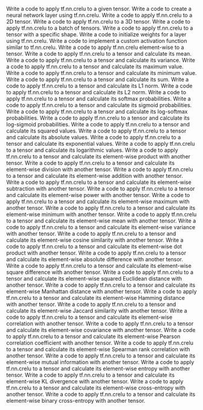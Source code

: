 Write a code to apply tf.nn.crelu to a given tensor.
Write a code to create a neural network layer using tf.nn.crelu.
Write a code to apply tf.nn.crelu to a 2D tensor.
Write a code to apply tf.nn.crelu to a 3D tensor.
Write a code to apply tf.nn.crelu to a batch of tensors.
Write a code to apply tf.nn.crelu to a tensor with a specific shape.
Write a code to initialize weights for a layer using tf.nn.crelu.
Write a code to implement a custom activation function similar to tf.nn.crelu.
Write a code to apply tf.nn.crelu element-wise to a tensor.
Write a code to apply tf.nn.crelu to a tensor and calculate its mean.
Write a code to apply tf.nn.crelu to a tensor and calculate its variance.
Write a code to apply tf.nn.crelu to a tensor and calculate its maximum value.
Write a code to apply tf.nn.crelu to a tensor and calculate its minimum value.
Write a code to apply tf.nn.crelu to a tensor and calculate its sum.
Write a code to apply tf.nn.crelu to a tensor and calculate its L1 norm.
Write a code to apply tf.nn.crelu to a tensor and calculate its L2 norm.
Write a code to apply tf.nn.crelu to a tensor and calculate its softmax probabilities.
Write a code to apply tf.nn.crelu to a tensor and calculate its sigmoid probabilities.
Write a code to apply tf.nn.crelu to a tensor and calculate its log-softmax probabilities.
Write a code to apply tf.nn.crelu to a tensor and calculate its log-sigmoid probabilities.
Write a code to apply tf.nn.crelu to a tensor and calculate its squared values.
Write a code to apply tf.nn.crelu to a tensor and calculate its absolute values.
Write a code to apply tf.nn.crelu to a tensor and calculate its exponential values.
Write a code to apply tf.nn.crelu to a tensor and calculate its logarithmic values.
Write a code to apply tf.nn.crelu to a tensor and calculate its element-wise product with another tensor.
Write a code to apply tf.nn.crelu to a tensor and calculate its element-wise division with another tensor.
Write a code to apply tf.nn.crelu to a tensor and calculate its element-wise addition with another tensor.
Write a code to apply tf.nn.crelu to a tensor and calculate its element-wise subtraction with another tensor.
Write a code to apply tf.nn.crelu to a tensor and calculate its element-wise power with another tensor.
Write a code to apply tf.nn.crelu to a tensor and calculate its element-wise maximum with another tensor.
Write a code to apply tf.nn.crelu to a tensor and calculate its element-wise minimum with another tensor.
Write a code to apply tf.nn.crelu to a tensor and calculate its element-wise mean with another tensor.
Write a code to apply tf.nn.crelu to a tensor and calculate its element-wise variance with another tensor.
Write a code to apply tf.nn.crelu to a tensor and calculate its element-wise cosine similarity with another tensor.
Write a code to apply tf.nn.crelu to a tensor and calculate its element-wise dot product with another tensor.
Write a code to apply tf.nn.crelu to a tensor and calculate its element-wise absolute difference with another tensor.
Write a code to apply tf.nn.crelu to a tensor and calculate its element-wise square difference with another tensor.
Write a code to apply tf.nn.crelu to a tensor and calculate its element-wise squared Euclidean distance with another tensor.
Write a code to apply tf.nn.crelu to a tensor and calculate its element-wise Manhattan distance with another tensor.
Write a code to apply tf.nn.crelu to a tensor and calculate its element-wise Hamming distance with another tensor.
Write a code to apply tf.nn.crelu to a tensor and calculate its element-wise Jaccard similarity with another tensor.
Write a code to apply tf.nn.crelu to a tensor and calculate its element-wise correlation with another tensor.
Write a code to apply tf.nn.crelu to a tensor and calculate its element-wise covariance with another tensor.
Write a code to apply tf.nn.crelu to a tensor and calculate its element-wise Pearson correlation coefficient with another tensor.
Write a code to apply tf.nn.crelu to a tensor and calculate its element-wise Spearman rank correlation with another tensor.
Write a code to apply tf.nn.crelu to a tensor and calculate its element-wise mutual information with another tensor.
Write a code to apply tf.nn.crelu to a tensor and calculate its element-wise entropy with another tensor.
Write a code to apply tf.nn.crelu to a tensor and calculate its element-wise KL divergence with another tensor.
Write a code to apply tf.nn.crelu to a tensor and calculate its element-wise cross-entropy with another tensor.
Write a code to apply tf.nn.crelu to a tensor and calculate its element-wise binary cross-entropy with another tensor.
